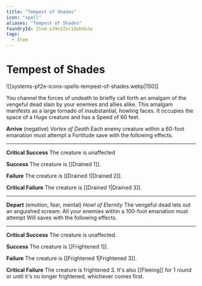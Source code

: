 ```yaml
---
title: "Tempest of Shades"
icon: "spell"
aliases: "Tempest of Shades"
foundryId: Item.uJ9n2Zxr1dakGGzw
tags:
  - Item
---
```


# Tempest of Shades
![[systems-pf2e-icons-spells-tempest-of-shades.webp|150]]

You channel the forces of undeath to briefly call forth an amalgam of the vengeful dead slain by your enemies and allies alike. This amalgam manifests as a large tornado of insubstantial, howling faces. It occupies the space of a Huge creature and has a Speed of 60 feet.

**Arrive** (negative) _Vortex of Death_ Each enemy creature within a 60-foot emanation must attempt a Fortitude save with the following effects.

* * *

**Critical Success** The creature is unaffected

**Success** The creature is [[Drained 1]].

**Failure** The creature is [[Drained 1|Drained 2]].

**Critical Failure** The creature is [[Drained 1|Drained 3]].

* * *

**Depart** (emotion, fear, mental) _Howl of Eternity_ The vengeful dead lets out an anguished scream. All your enemies within a 100-foot emanation must attempt Will saves with the following effects.
* * *

**Critical Success** The creature is unaffected.

**Success** The creature is [[Frightened 1]].

**Failure** The creature is [[Frightened 1|Frightened 3]].

**Critical Failure** The creature is frightened 3. It's also [[Fleeing]] for 1 round or until it's no longer frightened, whichever comes first.
